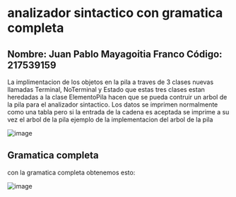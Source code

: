 # analizador sintactico con gramatica completa
## Nombre: Juan Pablo Mayagoitia Franco       Código: 217539159

La implimentacion de los objetos en la pila a traves de 3 clases nuevas llamadas Terminal, NoTerminal y Estado que estas tres clases estan heredadas a la clase ElementoPila hacen que se pueda contruir un arbol de la pila para el analizador sintactico.
Los datos se imprimen normalmente como una tabla pero si la entrada de la cadena es aceptada se imprime a su vez el arbol de la pila ejemplo de la implementacion del arbol de la pila

![image](https://github.com/jpmfranco/Sem-Traductores-II/assets/103715117/f347290e-73f6-4b00-8b2c-6f12555513cc)


## Gramatica completa
con la gramatica completa obtenemos esto:

![image](https://github.com/jpmfranco/Sem-Traductores-II/assets/103715117/1d6bfcf6-183b-4f3e-b672-628feb3ab4b2)

